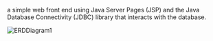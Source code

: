 a simple web front end using Java Server Pages (JSP) and the Java Database Connectivity (JDBC) library that interacts with the database.

![ERDDiagram1](https://github.com/user-attachments/assets/ee4cb1fe-fd38-4ff6-bf01-2b44f78c636a)
